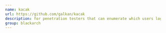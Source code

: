 ```yaml
---
name: kacak
url: https://github.com/galkan/kacak
description: for penetration testers that can enumerate which users logged on windows system. URL : https://github.com/galkan/kacak Groups : blackarch blackarch-recon
group: blackarch
---
```

